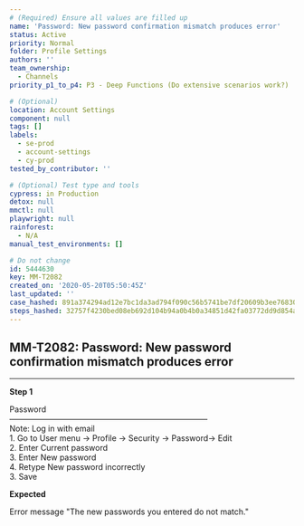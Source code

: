 ```yaml
---
# (Required) Ensure all values are filled up
name: 'Password: New password confirmation mismatch produces error'
status: Active
priority: Normal
folder: Profile Settings
authors: ''
team_ownership:
  - Channels
priority_p1_to_p4: P3 - Deep Functions (Do extensive scenarios work?)

# (Optional)
location: Account Settings
component: null
tags: []
labels:
  - se-prod
  - account-settings
  - cy-prod
tested_by_contributor: ''

# (Optional) Test type and tools
cypress: in Production
detox: null
mmctl: null
playwright: null
rainforest:
  - N/A
manual_test_environments: []

# Do not change
id: 5444630
key: MM-T2082
created_on: '2020-05-20T05:50:45Z'
last_updated: ''
case_hashed: 891a374294ad12e7bc1da3ad794f090c56b5741be7df20609b3ee76830658ea4c9a4dc6781bfca358b841e75558302b9
steps_hashed: 32757f4230bed08eb692d104b94a0b4b0a34851d42fa03772dd9d854a20b87520860114c6153624b97e3eb26e4616b50
---
```


<!-- (Auto-generated) Based on frontmatter's "key" and "name" -->

## MM-T2082: Password: New password confirmation mismatch produces error

---

**Step 1**

Password\
—————————————————————————\
Note: Log in with email\
1\. Go to User menu -> Profile -> Security -> Password-> Edit\
2\. Enter Current password\
3\. Enter New password\
4\. Retype New password incorrectly\
3\. Save

**Expected**

Error message "The new passwords you entered do not match."
